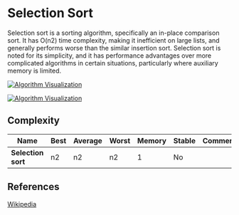 # Selection Sort

Selection sort is a sorting algorithm, specifically an in-place comparison sort. It has O(n2) time complexity, making it inefficient on large lists, and generally performs worse than the similar insertion sort. Selection sort is noted for its simplicity, and it has performance advantages over more complicated algorithms in certain situations, particularly where auxiliary memory is limited.

[![Algorithm Visualization](https://camo.githubusercontent.com/aad1401e287793163723aec50007328ad40b2113/68747470733a2f2f75706c6f61642e77696b696d656469612e6f72672f77696b6970656469612f636f6d6d6f6e732f622f62302f53656c656374696f6e5f736f72745f616e696d6174696f6e2e676966)](https://camo.githubusercontent.com/aad1401e287793163723aec50007328ad40b2113/68747470733a2f2f75706c6f61642e77696b696d656469612e6f72672f77696b6970656469612f636f6d6d6f6e732f622f62302f53656c656374696f6e5f736f72745f616e696d6174696f6e2e676966)

[![Algorithm Visualization](https://camo.githubusercontent.com/adfa2cdcc3825092dc405aadd87453571d6e0dc4/68747470733a2f2f75706c6f61642e77696b696d656469612e6f72672f77696b6970656469612f636f6d6d6f6e732f392f39342f53656c656374696f6e2d536f72742d416e696d6174696f6e2e676966)](https://camo.githubusercontent.com/adfa2cdcc3825092dc405aadd87453571d6e0dc4/68747470733a2f2f75706c6f61642e77696b696d656469612e6f72672f77696b6970656469612f636f6d6d6f6e732f392f39342f53656c656374696f6e2d536f72742d416e696d6174696f6e2e676966)

## Complexity

| Name               | Best | Average | Worst | Memory | Stable | Comments |
| ------------------ | ---- | ------- | ----- | ------ | ------ | -------- |
| **Selection sort** | n2   | n2      | n2    | 1      | No     |          |

## References

[Wikipedia](https://en.wikipedia.org/wiki/Selection_sort)